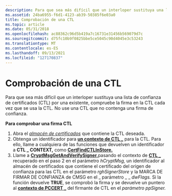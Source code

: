 ```yaml
---
description: Para que sea más difícil que un interloper sustituya una lista de confianza de certificados (CTL) por una existente, compruebe la firma en la CTL cada vez que se usa la CTL.
ms.assetid: 24ba6955-f6d1-4123-ab39-50385f6e03a0
title: Comprobación de una CTL
ms.topic: article
ms.date: 05/31/2018
ms.openlocfilehash: ac88362c96d5b419a7c16731e31456b569079d7c
ms.sourcegitcommit: d75fc10b9f0825bbe5ce5045c90d4045e3c53243
ms.translationtype: MT
ms.contentlocale: es-ES
ms.lasthandoff: 09/13/2021
ms.locfileid: "127170837"
---
```

# <a name="verifying-a-ctl"></a>Comprobación de una CTL

Para que sea más difícil que un interloper sustituya una lista de confianza de certificados [](../secgloss/c-gly.md) (CTL) por una existente, compruebe la firma en la CTL cada vez que se usa la CTL. No use una CTL que no contenga una firma de confianza.

**Para comprobar una firma CTL**

1.  Abra el [*almacén de certificados*](../secgloss/c-gly.md) que contiene la CTL deseada.
2.  Obtenga un identificador para [**un contexto de CTL \_**](/windows/desktop/api/Wincrypt/ns-wincrypt-ctl_context) para la CTL. Para ello, llame a cualquiera de las funciones que devuelven un identificador a **CTL \_ CONTEXT,** como [**CertFindCTLInStore.**](/windows/desktop/api/Wincrypt/nf-wincrypt-certfindctlinstore)
3.  Llame a [**CryptMsgGetAndVerifySigner,**](/windows/desktop/api/Wincrypt/nf-wincrypt-cryptmsggetandverifysigner)pasando el contexto de [**CTL \_**](/windows/desktop/api/Wincrypt/ns-wincrypt-ctl_context) recuperado en el paso 2 en el parámetro *hCryptMsg,* un identificador al almacén de certificados que contiene el certificado del origen de confianza para las CTL en el parámetro *rghSignerStore* y la MARCA DE FIRMAR DE CONFIANZA de CMSG en el \_ parámetro \_ \_ *dwFlags.* Si la función devuelve **TRUE**, se comprobó la firma y se devuelve un puntero al [**contexto de PCCERT \_**](/windows/desktop/api/Wincrypt/ns-wincrypt-cert_context) del firmante de CTL en el *parámetro ppSigner.*

 

 

